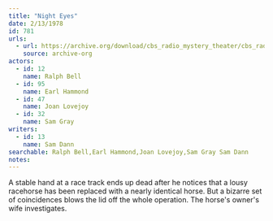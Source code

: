 ```yaml
---
title: "Night Eyes"
date: 2/13/1978
id: 781
urls: 
  - url: https://archive.org/download/cbs_radio_mystery_theater/cbs_radio_mystery_theater-0751-0800.zip/cbs_radio_mystery_theater-0751-0800%2Fcbsrmt_0781_night_eyes.mp3
    source: archive-org
actors:  
  - id: 12
    name: Ralph Bell  
  - id: 95
    name: Earl Hammond  
  - id: 47
    name: Joan Lovejoy  
  - id: 32
    name: Sam Gray
writers:  
  - id: 13
    name: Sam Dann
searchable: Ralph Bell,Earl Hammond,Joan Lovejoy,Sam Gray Sam Dann
notes:  
---
```

A stable hand at a race track ends up dead after he notices that a lousy racehorse has been replaced with a nearly identical horse. But a bizarre set of coincidences blows the lid off the whole operation. The horse's owner's wife investigates.